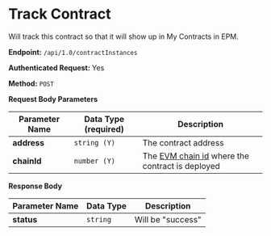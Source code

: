 # Track Contract

Will track this contract so that it will show up in My Contracts in EPM.

**Endpoint:** `/api/1.0/contractInstances`

**Authenticated Request:** Yes

**Method:** `POST`

**Request Body Parameters**

| Parameter Name | Data Type (required) | Description                                                               |
| -------------- | -------------------- | ------------------------------------------------------------------------- |
| **address**    | `string (Y)`         | The contract address                                                      |
| **chainId**    | `number (Y)`         | The [EVM chain id](https://chainlist.org/) where the contract is deployed |

**Response Body**

| Parameter Name | Data Type | Description       |
| -------------- | --------- | ----------------- |
| **status**     | `string`  | Will be "success" |

